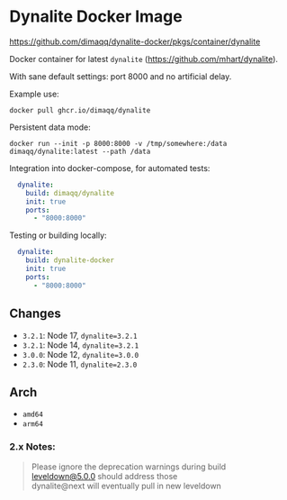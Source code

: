 # Dynalite Docker Image

https://github.com/dimaqq/dynalite-docker/pkgs/container/dynalite

Docker container for latest `dynalite` (https://github.com/mhart/dynalite).

With sane default settings: port 8000 and no artificial delay.

Example use:

```
docker pull ghcr.io/dimaqq/dynalite
```

Persistent data mode:

```
docker run --init -p 8000:8000 -v /tmp/somewhere:/data dimaqq/dynalite:latest --path /data
```

Integration into docker-compose, for automated tests:

```yaml
  dynalite:
    build: dimaqq/dynalite
    init: true
    ports:
      - "8000:8000"
```

Testing or building locally:

```yaml
  dynalite:
    build: dynalite-docker
    init: true
    ports:
      - "8000:8000"
```

## Changes
* `3.2.1`: Node 17, `dynalite=3.2.1`
* `3.2.1`: Node 14, `dynalite=3.2.1`
* `3.0.0`: Node 12, `dynalite=3.0.0`
* `2.3.0`: Node 11, `dynalite=2.3.0`

## Arch

* `amd64`
* `arm64`

### 2.x Notes:

> Please ignore the deprecation warnings during build\
> leveldown@5.0.0 should address those\
> dynalite@next will eventually pull in new leveldown
